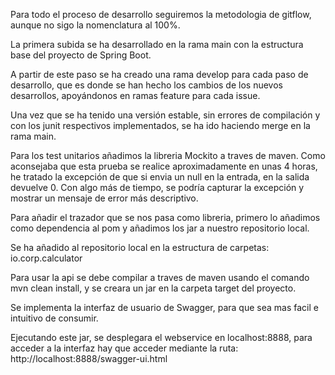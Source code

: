 Para todo el proceso de desarrollo seguiremos la metodologia de gitflow, aunque no sigo la nomenclatura al 100%.

La primera subida se ha desarrollado en la rama main con la estructura base del proyecto de Spring Boot. 

A partir de este paso se ha creado una rama develop para cada paso de desarrollo, que es donde se han hecho los cambios de los nuevos desarrollos, apoyándonos en ramas feature para cada issue.

Una vez que se ha tenido una versión estable, sin errores de compilación y con los junit respectivos implementados, se ha ido haciendo merge en la rama main.

Para los test unitarios añadimos la libreria Mockito a traves de maven. Como aconsejaba que esta prueba se realice aproximadamente en unas 4 horas, he tratado la excepción de que si envia un null en la entrada, en la salida devuelve 0. Con algo más de tiempo, se podría capturar la excepción y mostrar un mensaje de error más descriptivo.

Para añadir el trazador que se nos pasa como libreria, primero lo añadimos como dependencia al pom y añadimos los jar a nuestro repositorio local. 

Se ha añadido al repositorio local en la estructura de carpetas: io.corp.calculator

Para usar la api se debe compilar a traves de maven usando el comando mvn clean install, y se creara un jar en la carpeta target del proyecto.

Se implementa la interfaz de usuario de Swagger, para que sea mas facil e intuitivo de consumir.

Ejecutando este jar, se desplegara el webservice en localhost:8888, para acceder a la interfaz hay que acceder mediante la ruta: http://localhost:8888/swagger-ui.html 
